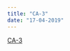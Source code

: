 ```yaml
---
title: "CA-3"
date: "17-04-2019"
---
```

<!--BEGIN ca ##-->
[CA-3](https://docs.google.com/document/d/1GZvVK-dGHjyP30BULhtRz9EFYd9MOzdtChoV6X_mRnQ/edit?usp=sharing)
<!--END ca ##-->

